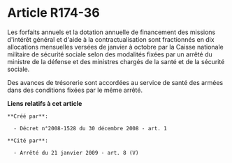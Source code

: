 # Article R174-36

Les forfaits annuels et la dotation annuelle de financement des missions d'intérêt général et d'aide à la contractualisation
sont fractionnés en dix allocations mensuelles versées de janvier à octobre par la Caisse nationale militaire de sécurité
sociale selon des modalités fixées par un arrêté du ministre de la défense et des ministres chargés de la santé et de la
sécurité sociale. 

Des avances de trésorerie sont accordées au service de santé des armées dans des conditions fixées par le même arrêté.

**Liens relatifs à cet article**

	**Créé par**:

	  - Décret n°2008-1528 du 30 décembre 2008 - art. 1

	**Cité par**:

	  - Arrêté du 21 janvier 2009 - art. 8 (V)
